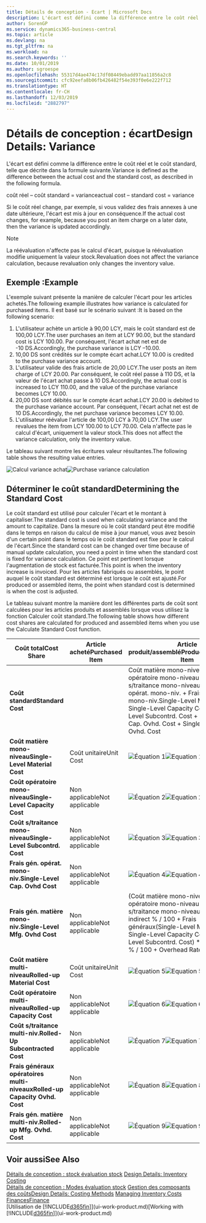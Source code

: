 ```yaml
---
title: Détails de conception - Ecart | Microsoft Docs
description: L'écart est défini comme la différence entre le coût réel et le coût standard, telle que décrite dans la formule suivante.
author: SorenGP
ms.service: dynamics365-business-central
ms.topic: article
ms.devlang: na
ms.tgt_pltfrm: na
ms.workload: na
ms.search.keywords: ''
ms.date: 10/01/2019
ms.author: sgroespe
ms.openlocfilehash: 55317d4ae474c17df08449ebadd97aa11856a2c8
ms.sourcegitcommit: cfc92eefa8b06fb426482f54e393f0e6e222f712
ms.translationtype: HT
ms.contentlocale: fr-CH
ms.lasthandoff: 12/03/2019
ms.locfileid: "2882797"
---
```

# <a name="design-details-variance"></a><span data-ttu-id="4fc59-103">Détails de conception : écart</span><span class="sxs-lookup"><span data-stu-id="4fc59-103">Design Details: Variance</span></span>
<span data-ttu-id="4fc59-104">L'écart est défini comme la différence entre le coût réel et le coût standard, telle que décrite dans la formule suivante.</span><span class="sxs-lookup"><span data-stu-id="4fc59-104">Variance is defined as the difference between the actual cost and the standard cost, as described in the following formula.</span></span>  

 <span data-ttu-id="4fc59-105">coût réel – coût standard = variance</span><span class="sxs-lookup"><span data-stu-id="4fc59-105">actual cost – standard cost = variance</span></span>  

 <span data-ttu-id="4fc59-106">Si le coût réel change, par exemple, si vous validez des frais annexes à une date ultérieure, l'écart est mis à jour en conséquence.</span><span class="sxs-lookup"><span data-stu-id="4fc59-106">If the actual cost changes, for example, because you post an item charge on a later date, then the variance is updated accordingly.</span></span>  

> [!NOTE]  
>  <span data-ttu-id="4fc59-107">La réévaluation n'affecte pas le calcul d'écart, puisque la réévaluation modifie uniquement la valeur stock.</span><span class="sxs-lookup"><span data-stu-id="4fc59-107">Revaluation does not affect the variance calculation, because revaluation only changes the inventory value.</span></span>  

## <a name="example"></a><span data-ttu-id="4fc59-108">Exemple :</span><span class="sxs-lookup"><span data-stu-id="4fc59-108">Example</span></span>  
 <span data-ttu-id="4fc59-109">L'exemple suivant présente la manière de calculer l'écart pour les articles achetés.</span><span class="sxs-lookup"><span data-stu-id="4fc59-109">The following example illustrates how variance is calculated for purchased items.</span></span> <span data-ttu-id="4fc59-110">Il est basé sur le scénario suivant :</span><span class="sxs-lookup"><span data-stu-id="4fc59-110">It is based on the following scenario:</span></span>  

1.  <span data-ttu-id="4fc59-111">L'utilisateur achète un article à 90,00 LCY, mais le coût standard est de 100,00 LCY.</span><span class="sxs-lookup"><span data-stu-id="4fc59-111">The user purchases an item at LCY 90.00, but the standard cost is LCY 100.00.</span></span> <span data-ttu-id="4fc59-112">Par conséquent, l'écart achat net est de -10 DS.</span><span class="sxs-lookup"><span data-stu-id="4fc59-112">Accordingly, the purchase variance is LCY –10.00.</span></span>  
2.  <span data-ttu-id="4fc59-113">10,00 DS sont crédités sur le compte écart achat.</span><span class="sxs-lookup"><span data-stu-id="4fc59-113">LCY 10.00 is credited to the purchase variance account.</span></span>  
3.  <span data-ttu-id="4fc59-114">L'utilisateur valide des frais article de 20,00 LCY.</span><span class="sxs-lookup"><span data-stu-id="4fc59-114">The user posts an item charge of LCY 20.00.</span></span> <span data-ttu-id="4fc59-115">Par conséquent, le coût réel passe à 110 DS, et la valeur de l'écart achat passe à 10 DS.</span><span class="sxs-lookup"><span data-stu-id="4fc59-115">Accordingly, the actual cost is increased to LCY 110.00, and the value of the purchase variance becomes LCY 10.00.</span></span>  
4.  <span data-ttu-id="4fc59-116">20,00 DS sont débités sur le compte écart achat.</span><span class="sxs-lookup"><span data-stu-id="4fc59-116">LCY 20.00 is debited to the purchase variance account.</span></span> <span data-ttu-id="4fc59-117">Par conséquent, l'écart achat net est de 10 DS.</span><span class="sxs-lookup"><span data-stu-id="4fc59-117">Accordingly, the net purchase variance becomes LCY 10.00.</span></span>  
5.  <span data-ttu-id="4fc59-118">L'utilisateur réévalue l'article de 100,00 LCY à 70,00 LCY.</span><span class="sxs-lookup"><span data-stu-id="4fc59-118">The user revalues the item from LCY 100.00 to LCY 70.00.</span></span> <span data-ttu-id="4fc59-119">Cela n'affecte pas le calcul d'écart, uniquement la valeur stock.</span><span class="sxs-lookup"><span data-stu-id="4fc59-119">This does not affect the variance calculation, only the inventory value.</span></span>  

 <span data-ttu-id="4fc59-120">Le tableau suivant montre les écritures valeur résultantes.</span><span class="sxs-lookup"><span data-stu-id="4fc59-120">The following table shows the resulting value entries.</span></span>  

 <span data-ttu-id="4fc59-121">![Calcul variance achat](media/design_details_inventory_costing_11_purchase_variance.png "Calcul variance achat")</span><span class="sxs-lookup"><span data-stu-id="4fc59-121">![Purchase variance calculation](media/design_details_inventory_costing_11_purchase_variance.png "Purchase variance calculation")</span></span>  

## <a name="determining-the-standard-cost"></a><span data-ttu-id="4fc59-122">Déterminer le coût standard</span><span class="sxs-lookup"><span data-stu-id="4fc59-122">Determining the Standard Cost</span></span>  
 <span data-ttu-id="4fc59-123">Le coût standard est utilisé pour calculer l'écart et le montant à capitaliser.</span><span class="sxs-lookup"><span data-stu-id="4fc59-123">The standard cost is used when calculating variance and the amount to capitalize.</span></span> <span data-ttu-id="4fc59-124">Dans la mesure où le coût standard peut être modifié dans le temps en raison du calcul de mise à jour manuel, vous avez besoin d'un certain point dans le temps où le coût standard est fixe pour le calcul de l'écart.</span><span class="sxs-lookup"><span data-stu-id="4fc59-124">Since the standard cost can be changed over time because of manual update calculation, you need a point in time when the standard cost is fixed for variance calculation.</span></span> <span data-ttu-id="4fc59-125">Ce point est pertinent lorsque l'augmentation de stock est facturée.</span><span class="sxs-lookup"><span data-stu-id="4fc59-125">This point is when the inventory increase is invoiced.</span></span> <span data-ttu-id="4fc59-126">Pour les articles fabriqués ou assemblés, le point auquel le coût standard est déterminé est lorsque le coût est ajusté.</span><span class="sxs-lookup"><span data-stu-id="4fc59-126">For produced or assembled items, the point when standard cost is determined is when the cost is adjusted.</span></span>  

 <span data-ttu-id="4fc59-127">Le tableau suivant montre la manière dont les différentes parts de coût sont calculées pour les articles produits et assemblés lorsque vous utilisez la fonction Calculer coût standard.</span><span class="sxs-lookup"><span data-stu-id="4fc59-127">The following table shows how different cost shares are calculated for produced and assembled items when you use the Calculate Standard Cost function.</span></span>  

|<span data-ttu-id="4fc59-128">Coût total</span><span class="sxs-lookup"><span data-stu-id="4fc59-128">Cost Share</span></span>|<span data-ttu-id="4fc59-129">Article acheté</span><span class="sxs-lookup"><span data-stu-id="4fc59-129">Purchased Item</span></span>|<span data-ttu-id="4fc59-130">Article produit/assemblé</span><span class="sxs-lookup"><span data-stu-id="4fc59-130">Produced/Assembled Item</span></span>|  
|----------------|--------------------|------------------------------|  
|<span data-ttu-id="4fc59-131">**Coût standard**</span><span class="sxs-lookup"><span data-stu-id="4fc59-131">**Standard Cost**</span></span>||<span data-ttu-id="4fc59-132">Coût matière mono-niveau + Coût opératoire mono-niveau + Coût s/traitance mono-niveau + Frais gén. opérat. mono-niv. + Frais gén. matière mono-niv.</span><span class="sxs-lookup"><span data-stu-id="4fc59-132">Single-Level Material Cost + Single-Level Capacity Cost + Single-Level Subcontrd. Cost + Single-Level Cap. Ovhd. Cost + Single-Level Mfg. Ovhd. Cost</span></span>|  
|<span data-ttu-id="4fc59-133">**Coût matière mono-niveau**</span><span class="sxs-lookup"><span data-stu-id="4fc59-133">**Single-Level Material Cost**</span></span>|<span data-ttu-id="4fc59-134">Coût unitaire</span><span class="sxs-lookup"><span data-stu-id="4fc59-134">Unit Cost</span></span>|<span data-ttu-id="4fc59-135">![Équation 1](media/design_details_inventory_costing_11_equation_1.png "Équation 1")</span><span class="sxs-lookup"><span data-stu-id="4fc59-135">![Equation 1](media/design_details_inventory_costing_11_equation_1.png "Equation 1")</span></span>|  
|<span data-ttu-id="4fc59-136">**Coût opératoire mono-niveau**</span><span class="sxs-lookup"><span data-stu-id="4fc59-136">**Single-Level Capacity Cost**</span></span>|<span data-ttu-id="4fc59-137">Non applicable</span><span class="sxs-lookup"><span data-stu-id="4fc59-137">Not applicable</span></span>|<span data-ttu-id="4fc59-138">![Équation 2](media/design_details_inventory_costing_11_equation_2.png "Équation 2")</span><span class="sxs-lookup"><span data-stu-id="4fc59-138">![Equation 2](media/design_details_inventory_costing_11_equation_2.png "Equation 2")</span></span>|  
|<span data-ttu-id="4fc59-139">**Coût s/traitance mono-niveau**</span><span class="sxs-lookup"><span data-stu-id="4fc59-139">**Single-Level Subcontrd. Cost**</span></span>|<span data-ttu-id="4fc59-140">Non applicable</span><span class="sxs-lookup"><span data-stu-id="4fc59-140">Not applicable</span></span>|<span data-ttu-id="4fc59-141">![Équation 3](media/design_details_inventory_costing_11_equation_3.png "Équation 3")</span><span class="sxs-lookup"><span data-stu-id="4fc59-141">![Equation 3](media/design_details_inventory_costing_11_equation_3.png "Equation 3")</span></span>|  
|<span data-ttu-id="4fc59-142">**Frais gén. opérat. mono-niv.**</span><span class="sxs-lookup"><span data-stu-id="4fc59-142">**Single-Level Cap. Ovhd Cost**</span></span>|<span data-ttu-id="4fc59-143">Non applicable</span><span class="sxs-lookup"><span data-stu-id="4fc59-143">Not applicable</span></span>|<span data-ttu-id="4fc59-144">![Équation 4](media/design_details_inventory_costing_11_equation_4.png "Équation 4")</span><span class="sxs-lookup"><span data-stu-id="4fc59-144">![Equation 4](media/design_details_inventory_costing_11_equation_4.png "Equation 4")</span></span>|  
|<span data-ttu-id="4fc59-145">**Frais gén. matière mono-niv.**</span><span class="sxs-lookup"><span data-stu-id="4fc59-145">**Single-Level Mfg. Ovhd Cost**</span></span>|<span data-ttu-id="4fc59-146">Non applicable</span><span class="sxs-lookup"><span data-stu-id="4fc59-146">Not applicable</span></span>|<span data-ttu-id="4fc59-147">(Coût matière mono-niveau + Coût opératoire mono-niveau + Coût s/traitance mono-niveau) \* Coût indirect % / 100 + Frais généraux</span><span class="sxs-lookup"><span data-stu-id="4fc59-147">(Single-Level Material Cost + Single-Level Capacity Cost + Single-Level Subcontrd. Cost) \* Indirect Cost % / 100 + Overhead Rate</span></span>|  
|<span data-ttu-id="4fc59-148">**Coût matière multi-niveau**</span><span class="sxs-lookup"><span data-stu-id="4fc59-148">**Rolled-up Material Cost**</span></span>|<span data-ttu-id="4fc59-149">Coût unitaire</span><span class="sxs-lookup"><span data-stu-id="4fc59-149">Unit Cost</span></span>|<span data-ttu-id="4fc59-150">![Équation 5](media/design_details_inventory_costing_11_equation_5.png "Équation 5")</span><span class="sxs-lookup"><span data-stu-id="4fc59-150">![Equation 5](media/design_details_inventory_costing_11_equation_5.png "Equation 5")</span></span>|  
|<span data-ttu-id="4fc59-151">**Coût opératoire multi-niveau**</span><span class="sxs-lookup"><span data-stu-id="4fc59-151">**Rolled-up Capacity Cost**</span></span>|<span data-ttu-id="4fc59-152">Non applicable</span><span class="sxs-lookup"><span data-stu-id="4fc59-152">Not applicable</span></span>|<span data-ttu-id="4fc59-153">![Équation 6](media/design_details_inventory_costing_11_equation_6.png "Équation 6")</span><span class="sxs-lookup"><span data-stu-id="4fc59-153">![Equation 6](media/design_details_inventory_costing_11_equation_6.png "Equation 6")</span></span>|  
|<span data-ttu-id="4fc59-154">**Coût s/traitance multi-niv.**</span><span class="sxs-lookup"><span data-stu-id="4fc59-154">**Rolled-Up Subcontracted Cost**</span></span>|<span data-ttu-id="4fc59-155">Non applicable</span><span class="sxs-lookup"><span data-stu-id="4fc59-155">Not applicable</span></span>|<span data-ttu-id="4fc59-156">![Équation 7](media/design_details_inventory_costing_11_equation_7.png "Équation 7")</span><span class="sxs-lookup"><span data-stu-id="4fc59-156">![Equation 7](media/design_details_inventory_costing_11_equation_7.png "Equation 7")</span></span>|  
|<span data-ttu-id="4fc59-157">**Frais généraux opératoires multi-niveaux**</span><span class="sxs-lookup"><span data-stu-id="4fc59-157">**Rolled-up Capacity Ovhd. Cost**</span></span>|<span data-ttu-id="4fc59-158">Non applicable</span><span class="sxs-lookup"><span data-stu-id="4fc59-158">Not applicable</span></span>|<span data-ttu-id="4fc59-159">![Équation 8](media/design_details_inventory_costing_11_equation_8.png "Équation 8")</span><span class="sxs-lookup"><span data-stu-id="4fc59-159">![Equation 8](media/design_details_inventory_costing_11_equation_8.png "Equation 8")</span></span>|  
|<span data-ttu-id="4fc59-160">**Frais gén. matière multi-niv.**</span><span class="sxs-lookup"><span data-stu-id="4fc59-160">**Rolled-up Mfg. Ovhd. Cost**</span></span>|<span data-ttu-id="4fc59-161">Non applicable</span><span class="sxs-lookup"><span data-stu-id="4fc59-161">Not applicable</span></span>|<span data-ttu-id="4fc59-162">![Équation 9](media/design_details_inventory_costing_11_equation_9.png "Équation 9")</span><span class="sxs-lookup"><span data-stu-id="4fc59-162">![Equation 9](media/design_details_inventory_costing_11_equation_9.png "Equation 9")</span></span>|  

## <a name="see-also"></a><span data-ttu-id="4fc59-163">Voir aussi</span><span class="sxs-lookup"><span data-stu-id="4fc59-163">See Also</span></span>  
 <span data-ttu-id="4fc59-164">[Détails de conception : stock évaluation stock](design-details-inventory-costing.md) </span><span class="sxs-lookup"><span data-stu-id="4fc59-164">[Design Details: Inventory Costing](design-details-inventory-costing.md) </span></span>  
 <span data-ttu-id="4fc59-165">[Détails de conception : Modes évaluation stock](design-details-costing-methods.md) [Gestion des composants des coûts](finance-manage-inventory-costs.md)</span><span class="sxs-lookup"><span data-stu-id="4fc59-165">[Design Details: Costing Methods](design-details-costing-methods.md) [Managing Inventory Costs](finance-manage-inventory-costs.md)</span></span>  
 [<span data-ttu-id="4fc59-166">Finances</span><span class="sxs-lookup"><span data-stu-id="4fc59-166">Finance</span></span>](finance.md)  
 <span data-ttu-id="4fc59-167">[Utilisation de [!INCLUDE[d365fin](includes/d365fin_md.md)]](ui-work-product.md)</span><span class="sxs-lookup"><span data-stu-id="4fc59-167">[Working with [!INCLUDE[d365fin](includes/d365fin_md.md)]](ui-work-product.md)</span></span>
